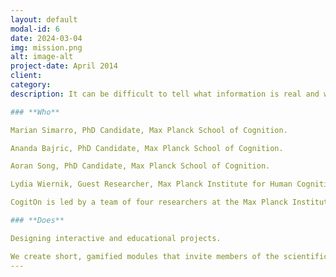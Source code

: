```yaml
---
layout: default
modal-id: 6
date: 2024-03-04
img: mission.png
alt: image-alt
project-date: April 2014
client: 
category:
description: It can be difficult to tell what information is real and what is fake, especially with the rise of AI-generated news and science content and clickbait marketing tactics. We present a few examples for you to read and decide whether the information is real or not real, underlining the importance of reading thoroughly about a topic before believing the first thing you hear!

### **Who**

Marian Simarro, PhD Candidate, Max Planck School of Cognition.

Ananda Bajric, PhD Candidate, Max Planck School of Cognition.

Aoran Song, PhD Candidate, Max Planck School of Cognition.

Lydia Wiernik, Guest Researcher, Max Planck Institute for Human Cognitive and Brain Sciences.

CogitOn is led by a team of four researchers at the Max Planck Institute for Human Cognitive and Brain Sciences.

### **Does**

Designing interactive and educational projects. 

We create short, gamified modules that invite members of the scientific community to engage actively with content. These modules are designed to stimulate curiosity, self-assessing of scientific intuitions, and pr.
---
```

